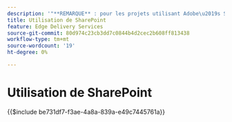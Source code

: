 ```yaml
---
description: '"**REMARQUE** : pour les projets utilisant Adobe\u2019s SharePoint (<https: adobe.sharepoint.com="">) continuez ici, s''il vous plaît."'
title: Utilisation de SharePoint
feature: Edge Delivery Services
source-git-commit: 80d974c23cb3dd7c0844b4d2cec2b608ff813438
workflow-type: tm+mt
source-wordcount: '19'
ht-degree: 0%

---
```


# Utilisation de SharePoint

{{$include be731df7-f3ae-4a8a-839a-e49c7445761a}}